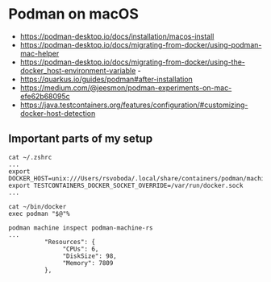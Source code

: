 # Podman on macOS

 - https://podman-desktop.io/docs/installation/macos-install
 - https://podman-desktop.io/docs/migrating-from-docker/using-podman-mac-helper
 - https://podman-desktop.io/docs/migrating-from-docker/using-the-docker_host-environment-variable - 
 - https://quarkus.io/guides/podman#after-installation
 - https://medium.com/@jeesmon/podman-experiments-on-mac-efe62b68095c
 - https://java.testcontainers.org/features/configuration/#customizing-docker-host-detection

## Important parts of my setup

```
cat ~/.zshrc
...
export DOCKER_HOST=unix:///Users/rsvoboda/.local/share/containers/podman/machine/qemu/podman.sock
export TESTCONTAINERS_DOCKER_SOCKET_OVERRIDE=/var/run/docker.sock
...
```

```
cat ~/bin/docker
exec podman "$@"%
```

```
podman machine inspect podman-machine-rs
...
          "Resources": {
               "CPUs": 6,
               "DiskSize": 98,
               "Memory": 7809
          },
```